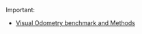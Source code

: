 




Important:
 - [Visual Odometry benchmark and Methods](https://www.cvlibs.net/datasets/kitti/eval_odometry.php)


